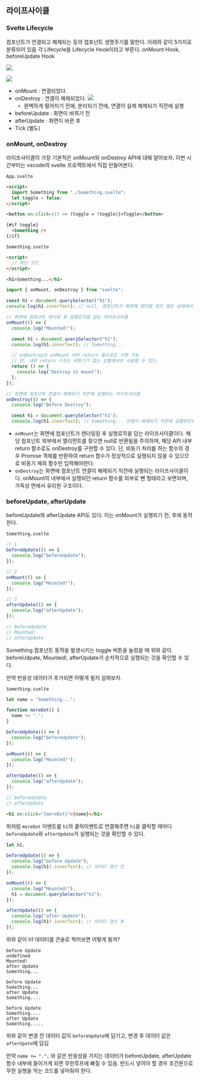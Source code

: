 ﻿## 라이프사이클

### Svelte Lifecycle

컴포넌트가 연결되고 해제되는 등의 컴포넌트 생명주기를 말한다. 아래와 같이 5가지로 분류되어 있음
각 Lifecycle을 Lifecycle Hook이라고 부른다. onMount Hook, beforeUpdate Hook

![](../img/220613-1.png)

![](../img/220613-2.png)

- onMount : 연결되었다.
- onDestroy : 연결이 해제되었다.
  ![](../img/220613-3.png)
  - 완벽하게 떨어지기 전에, 분리되기 전에, 연결이 실제 해제되기 직전에 실행
- beforeUpdate : 화면이 바뀌기 전
- afterUpdate : 화면이 바뀐 후
- Tick (별도)

### onMount, onDestroy

라이프사이클의 가장 기본적은 onMount와 onDestroy API에 대해 알아보자. 이번 시간부터는 vscode의 svelte 프로젝트에서 직접 만들어본다.

`App.svelte`

```html
<script>
  import Something from "./Something.svelte";
  let toggle = false;
</script>

<button on:click={() => (toggle = !toggle)}>Toggle</button>

{#if toggle}
  <Something />
{/if}
```

`Something.svelte`

```html
<script>
  // 하단 코드
</script>

<h1>Something...</h1>
```

```jsx
import { onMount, onDestroy } from "svelte";

const h1 = document.querySelector("h1");
console.log(h1.innerText); // null, 컴포넌트가 화면에 렌더링 되지 않은 상태에서 찾았기 때문

// 화면에 컴포넌트 렌더링 후 실행로직을 담는 라이프사이클
onMount(() => {
  console.log("Mounted!");

  const h1 = document.querySelector("h1");
  console.log(h1.innerText); // Something...

  // onDestroy는 onMount 내부 return 함수로도 구현 가능
  // 단, 내부 return 구조는 비동기가 없는 상황에서만 사용할 수 있다.
  return () => {
    console.log("Destroy in mount");
  };
});

// 화면에 컴포넌트 연결이 해제되기 직전에 실행되는 라이프사이클
onDestroy(() => {
  console.log("Before Destroy");

  const h1 = document.querySelector("h1");
  console.log(h1.innerText); // Something... 연결이 해제되기 직전에 실행되므로 값이 담긴다.
```

- `onMount`는 화면에 컴포넌트가 렌더링된 후 실행로직을 담는 라이프사이클이다.
  해당 컴포넌트 외부에서 엘리먼트를 찾으면 null로 반환됨을 주의하며, 해당 API 내부 return 함수로도 onDestroy를 구현할 수 있다.
  단, 비동기 처리를 하는 함수의 경우 Promise 객체를 반환하여 return 함수가 정상적으로 실행되지 않을 수 있으므로 비동기 제외 함수만 입력해야한다.
- `onDestroy`는 화면에 컴포넌트 연결이 해제되기 직전에 실행되는 라이프사이클이다.
  onMount의 내부에서 실행되던 return 함수를 외부로 뺀 형태라고 보면되며, 가독성 면에서 유리한 구조이다.

### beforeUpdate, afterUpdate

beforeUpdate와 afterUpdate API도 있다. 이는 onMount가 실행되기 전, 후에 동작한다.

`Something.svelte`

```jsx
// 1
beforeUpdate(() => {
  console.log("beforeUpdate");
});

// 2
onMount(() => {
  console.log("Mounted!");
});

// 3
afterUpdate(() => {
  console.log("afterUpdate");
});

// beforeUpdate
// Mounted!
// afterUpdate
```

Something 컴포넌트 동작을 발생시키는 toggle 버튼을 눌렀을 때 위와 같이 beforeUdpate, Mounted!, afterUpdate가 순차적으로 실행되는 것을 확인할 수 있다.

만약 반응성 데이터가 추가되면 어떻게 될지 살펴보자.

`Something.svelte`

```jsx
let name = "Something...";

function moreDot() {
  name += ".";
}

beforeUpdate(() => {
  console.log("beforeUpdate");
});

onMount(() => {
  console.log("Mounted!");
});

afterUpdate(() => {
  console.log("afterUpdate");
});

// beforeUpdate
// afterUpdate
```

```html
<h1 on:click="{moreDot}">{name}</h1>
```

위처럼 `moreDot` 이벤트를 `h1`의 클릭이벤트로 연결해주면 `h1`을 클릭할 때마다
`beforeUpdate`와 `afterUpdate`가 실행되는 것을 확인할 수 있다.

```jsx
let h1;

beforeUpdate(() => {
  console.log("before Update");
  console.log(h1?.innerText); // 데이터 갱신 전
});

onMount(() => {
  console.log("Mounted!");
  h1 = document.querySelector("h1");
});

afterUpdate(() => {
  console.log("after Update");
  console.log(h1?.innerText); // 데이터 갱신 후
});
```

위와 같이 h1 데이터를 콘솔로 찍어보면 어떻게 될까?

```
before Update
undefined
Mounted!
after Update
Something...

before Update
Something...
after Update
Something....

before Update
Something....
after Update
Something.....
```

위와 같이 변경 전 데이터 값이 `beforeUpdate`에 담기고, 변경 후 데이터 값은 `afterUpate`에 담김

만약 `name += ".";` 와 같은 반응성을 가지는 데이터가 beforeUpdate, afterUpdate 함수 내부에 들어가게 되면
무한루프에 빠질 수 있음. 반드시 넣어야 할 경우 조건문으로 무한 실행을 막는 코드를 넣어줘야 한다.
